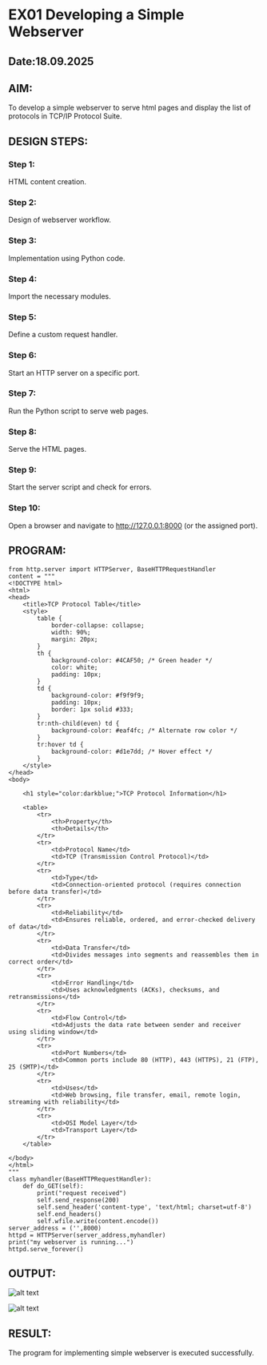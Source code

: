 # EX01 Developing a Simple Webserver
## Date:18.09.2025

## AIM:
To develop a simple webserver to serve html pages and display the list of protocols in TCP/IP Protocol Suite.

## DESIGN STEPS:
### Step 1: 
HTML content creation.

### Step 2:
Design of webserver workflow.

### Step 3:
Implementation using Python code.

### Step 4:
Import the necessary modules.

### Step 5:
Define a custom request handler.

### Step 6:
Start an HTTP server on a specific port.

### Step 7:
Run the Python script to serve web pages.

### Step 8:
Serve the HTML pages.

### Step 9:
Start the server script and check for errors.

### Step 10:
Open a browser and navigate to http://127.0.0.1:8000 (or the assigned port).

## PROGRAM:
~~~
from http.server import HTTPServer, BaseHTTPRequestHandler
content = """
<!DOCTYPE html>
<html>
<head>
    <title>TCP Protocol Table</title>
    <style>
        table {
            border-collapse: collapse;
            width: 90%;
            margin: 20px;
        }
        th {
            background-color: #4CAF50; /* Green header */
            color: white;
            padding: 10px;
        }
        td {
            background-color: #f9f9f9;
            padding: 10px;
            border: 1px solid #333;
        }
        tr:nth-child(even) td {
            background-color: #eaf4fc; /* Alternate row color */
        }
        tr:hover td {
            background-color: #d1e7dd; /* Hover effect */
        }
    </style>
</head>
<body>

    <h1 style="color:darkblue;">TCP Protocol Information</h1>

    <table>
        <tr>
            <th>Property</th>
            <th>Details</th>
        </tr>
        <tr>
            <td>Protocol Name</td>
            <td>TCP (Transmission Control Protocol)</td>
        </tr>
        <tr>
            <td>Type</td>
            <td>Connection-oriented protocol (requires connection before data transfer)</td>
        </tr>
        <tr>
            <td>Reliability</td>
            <td>Ensures reliable, ordered, and error-checked delivery of data</td>
        </tr>
        <tr>
            <td>Data Transfer</td>
            <td>Divides messages into segments and reassembles them in correct order</td>
        </tr>
        <tr>
            <td>Error Handling</td>
            <td>Uses acknowledgments (ACKs), checksums, and retransmissions</td>
        </tr>
        <tr>
            <td>Flow Control</td>
            <td>Adjusts the data rate between sender and receiver using sliding window</td>
        </tr>
        <tr>
            <td>Port Numbers</td>
            <td>Common ports include 80 (HTTP), 443 (HTTPS), 21 (FTP), 25 (SMTP)</td>
        </tr>
        <tr>
            <td>Uses</td>
            <td>Web browsing, file transfer, email, remote login, streaming with reliability</td>
        </tr>
        <tr>
            <td>OSI Model Layer</td>
            <td>Transport Layer</td>
        </tr>
    </table>

</body>
</html>
"""
class myhandler(BaseHTTPRequestHandler):
    def do_GET(self):
        print("request received")
        self.send_response(200)
        self.send_header('content-type', 'text/html; charset=utf-8')
        self.end_headers()
        self.wfile.write(content.encode())
server_address = ('',8000)
httpd = HTTPServer(server_address,myhandler)
print("my webserver is running...")
httpd.serve_forever()
~~~


## OUTPUT:


![alt text](<../Screenshot 2025-09-18 131831.png>)

![alt text](<../Screenshot (14).png>)






## RESULT:
The program for implementing simple webserver is executed successfully.

